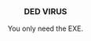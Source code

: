 <br/>
<p align="center">
  <h3 align="center">DED VIRUS</h3>

  <p align="center">
    You only need the EXE.
    <br/>
    <br/>
  </p>
</p>
